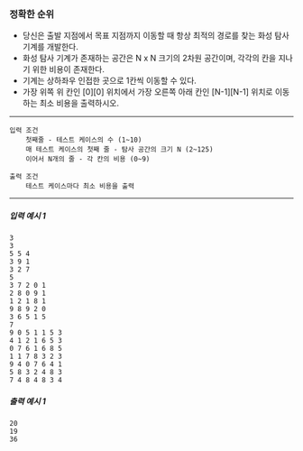 ### 정확한 순위
- 당신은 출발 지점에서 목표 지점까지 이동할 때 항상 최적의 경로를 찾는 화성 탐사 기계를 개발한다.
- 화성 탐사 기계가 존재하는 공간은 N x N 크기의 2차원 공간이며, 각각의 칸을 지나기 위한 비용이 존재한다.
- 기계는 상하좌우 인접한 곳으로 1칸씩 이동할 수 있다.
- 가장 위쪽 위 칸인 [0][0] 위치에서 가장 오른쪽 아래 칸인 [N-1][N-1] 위치로 이동하는 최소 비용을 출력하시오.
---
    입력 조건
        첫째줄 - 테스트 케이스의 수 (1~10)
        매 테스트 케이스의 첫째 줄 - 탐사 공간의 크기 N (2~125)
        이어서 N개의 줄 - 각 칸의 비용 (0~9)

    출력 조건
        테스트 케이스마다 최소 비용을 출력
---

##### 입력 예시 1
    3
    3
    5 5 4
    3 9 1
    3 2 7
    5
    3 7 2 0 1
    2 8 0 9 1
    1 2 1 8 1
    9 8 9 2 0
    3 6 5 1 5
    7
    9 0 5 1 1 5 3
    4 1 2 1 6 5 3
    0 7 6 1 6 8 5
    1 1 7 8 3 2 3
    9 4 0 7 6 4 1
    5 8 3 2 4 8 3
    7 4 8 4 8 3 4
##### 출력 예시 1
    20 
    19 
    36
